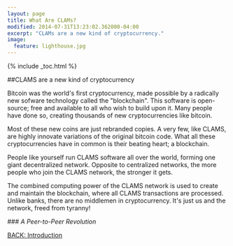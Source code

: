 ```yaml
---
layout: page
title: What Are CLAMs?
modified: 2014-07-31T13:23:02.362000-04:00
excerpt: "CLAMs are a new kind of cryptocurrency."
image:
  feature: lighthouse.jpg
---
```


{% include _toc.html %}

##CLAMS are a new kind of cryptocurrency

Bitcoin was the world's first cryptocurrency, made possible by a radically new sofware technology called the "blockchain". This software is open-source; free and available to all who wish to build upon it. Many people have done so, creating thousands of new cryptocurrencies like bitcoin.

Most of these new coins are just rebranded copies. A very few, like CLAMS, are highly innovate variations of the original bitcoin code. What all these cryptocurrencies have in common is their beating heart; a blockchain.

People like yourself run CLAMS software all over the world, forming one giant decentralized network. Opposite to centralized networks, the more people who join the CLAMS network, the stronger it gets.

The combined computing power of the CLAMS network is used to create and maintain the blockchain, where all CLAMS transactions are processed. Unlike banks, there are no middlemen in cryptocurrency. It's just us and the network, freed from tyranny!


###*<i class="fa fa-check-square fa-2x"></i> A Peer-to-Peer Revolution*

<a markdown="0" href="{{ site.url }}/introduction" class="btn">BACK: Introduction</a>